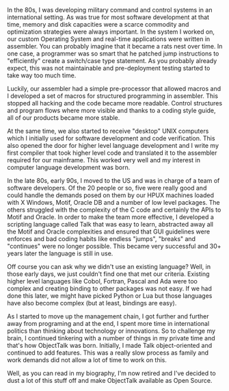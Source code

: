 In the 80s, I was developing military command and control systems in an
international setting. As was true for most software development at that
time, memory and disk capacities were a scarce commodity and optimization
strategies were always important. In the system I worked on, our custom
Operating System and real-time applications were written in assembler.
You can probably imagine that it became a rats nest over time.
In one case, a programmer was so smart that he patched jump instructions
to "efficiently" create a switch/case type statement. As you probably
already expect, this was not maintainable and pre-deployment testing
started to take way too much time.

Luckily, our assembler had a simple pre-processor that allowed macros
and I developed a set of macros for structured programming in assembler.
This stopped all hacking and the code became more readable.
Control structures and program flows where more visible and thanks to
a coding style guide, all of our products became more stable.

At the same time, we also started to receive "desktop" UNIX computers
which I initially used for software development and code verification.
This also opened the door for higher level language development and
I write my first compiler that took higher level code and translated it
to the assembler required for our mainframe. This worked very well and
my interest in computer language development was born.

In the late 80s, early 90s, I moved to the US and was in charge of a
team of software developers. Of the 20 people or so, five were really
good and could handle the demands posed on them by our HPUX machines loaded
with X Windows, Motif, Oracle DB and a number of low level packages.
The others struggled with the complexity of the C code and certainly the
APIs to Motif and Oracle. In order to make the team more effective, I
developed a scripting language called Talk that was easy to learn,
abstracted away all the Motif and Oracle complexities and ensured that
GUI guidelines were enforces and bad coding habits like endless "jumps",
"breaks" and "continues" were no longer possible. This became very
successful and 30+ years later the language is still in use.

Off course you can ask why we didn't use an existing language? Well, in
those early days, we just couldn't find one that met our criteria.
Existing higher level languages like Cobol, Fortran, Pascal and Ada were
too complex and creating binding to other packages was not easy. If we had
done this later, we might have picked Python or Lua but those languages
have also become complex (but at least, bindings are easy).

As I started to move up the management chain, I got further and further
away from programing and at the end, I spent more time in international
politics than thinking about technology or innovations. So to challenge
my brain, I continued tinkering with a number of things in my private
time and that's how ObjectTalk was born. Initially, I made Talk
object-oriented and continued to add features. This was a really
slow process as family and work demands did not allow a lot of time to
work on this.

Well, as you can read in my biography, I'm now retired and I've decided
to dust a lot of this stuff off and make ObjectTalk available as Open Source.

